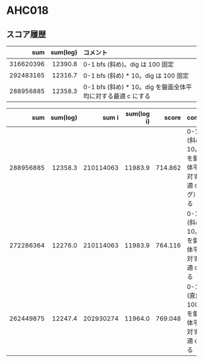 # AHC018

## スコア履歴

|       sum | sum(log) | コメント                                      |
|----------:|---------:|:------------------------------------------|
| 316620396 |  12390.8 | 0-1 bfs (斜め)。dig は 100 固定                 |
| 292483165 |  12316.7 | 0-1 bfs (斜め) * 10。dig は 100 固定            |
| 288956885 |  12358.3 | 0-1 bfs (斜め) * 10。dig を盤面全体平均に対する最適 c にする |

|       sum | sum(log) |     sum i | sum(log i) |   score | comment                                        |
|----------:|---------:|----------:|-----------:|--------:|:-----------------------------------------------|
| 288956885 |  12358.3 | 210114063 |    11983.9 | 714.862 | 0-1 bfs (斜め) * 10。dig を盤面全体平均に対する最適 c (バグ）aにする |
| 272286364 |  12276.0 | 210114063 |    11983.9 | 764.116 | 0-1 bfs (斜め) * 10。dig を盤面全体平均に対する最適 c にする      |
| 262449875 |  12247.4 | 202930274 |    11964.0 | 769.048 | 0-1 bfs (直角) * 100。dig を盤面全体平均に対する最適 c にする     |
